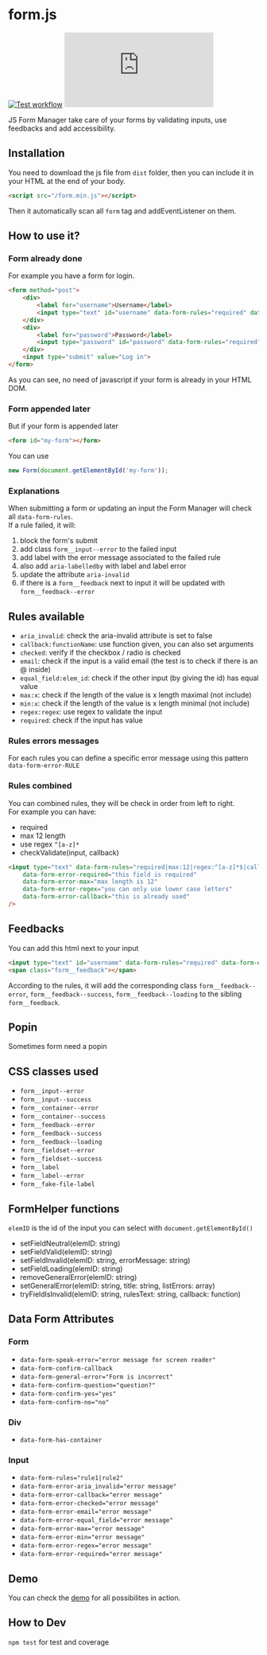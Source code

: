 # form.js

[![Test workflow](https://img.shields.io/github/workflow/status/rancoud/form.js/tests?label=tests&logo=github)](https://github.com/rancoud/form.js/actions?workflow=tests)
[![Codecov](https://img.shields.io/codecov/c/github/rancoud/form.js?logo=codecov)](https://codecov.io/gh/rancoud/form.js)

JS Form Manager take care of your forms by validating inputs, use feedbacks and add accessibility.  

## Installation
You need to download the js file from `dist` folder, then you can include it in your HTML at the end of your body.
```html
<script src="/form.min.js"></script>
```
Then it automatically scan all `form` tag and addEventListener on them.

## How to use it?
### Form already done
For example you have a form for login.
```html
<form method="post">
    <div>
        <label for="username">Username</label>
        <input type="text" id="username" data-form-rules="required" data-form-error-required="username is required"/>
    </div>
    <div>
        <label for="password">Password</label>
        <input type="password" id="password" data-form-rules="required" data-form-error-required="password is required"/>
    </div>
    <input type="submit" value="Log in">
</form>
```
As you can see, no need of javascript if your form is already in your HTML DOM.

### Form appended later
But if your form is appended later
```html
<form id="my-form"></form>
```
You can use
```js
new Form(document.getElementById('my-form'));
```

### Explanations
When submitting a form or updating an input the Form Manager will check all `data-form-rules`.  
If a rule failed, it will:
1. block the form's submit
2. add class `form__input--error` to the failed input
3. add label with the error message associated to the failed rule
4. also add `aria-labelledby` with label and label error
5. update the attribute `aria-invalid`
6. if there is a `form__feedback` next to input it will be updated with `form__feedback--error`

## Rules available
* `aria_invalid`: check the aria-invalid attribute is set to false
* `callback:functionName`: use function given, you can also set arguments
* `checked`: verify if the checkbox / radio is checked
* `email`: check if the input is a valid email (the test is to check if there is an @ inside)
* `equal_field:elem_id`: check if the other input (by giving the id) has equal value
* `max:x`: check if the length of the value is x length maximal (not include)
* `min:x`: check if the length of the value is x length minimal (not include)
* `regex:regex`: use regex to validate the input
* `required`: check if the input has value

### Rules errors messages
For each rules you can define a specific error message using this pattern `data-form-error-RULE`

### Rules combined
You can combined rules, they will be check in order from left to right.  
For example you can have:
* required
* max 12 length
* use regex `^[a-z]*`
* checkValidate(input, callback)

```html
<input type="text" data-form-rules="required|max:12|regex:^[a-z]*$|callback:checkValidate"
    data-form-error-required="this field is required"
    data-form-error-max="max length is 12"
    data-form-error-regex="you can only use lower case letters"
    data-form-error-callback="this is already used"
/>
```

## Feedbacks
You can add this html next to your input
```html
<input type="text" id="username" data-form-rules="required" data-form-error-required="username is required"/>
<span class="form__feedback"></span>
```
According to the rules, it will add the corresponding class `form__feedback--error`, `form__feedback--success`, `form__feedback--loading` to the sibling `form__feedback`.

## Popin
Sometimes form need a popin

## CSS classes used
* `form__input--error`
* `form__input--success`
* `form__container--error`
* `form__container--success`
* `form__feedback--error`
* `form__feedback--success`
* `form__feedback--loading`
* `form__fieldset--error`
* `form__fieldset--success`
* `form__label`
* `form__label--error`
* `form__fake-file-label`

## FormHelper functions
`elemID` is the id of the input you can select with `document.getElementById()`
* setFieldNeutral(elemID: string)
* setFieldValid(elemID: string)
* setFieldInvalid(elemID: string, errorMessage: string)
* setFieldLoading(elemID: string)
* removeGeneralError(elemID: string)
* setGeneralError(elemID: string, title: string, listErrors: array)
* tryFieldIsInvalid(elemID: string, rulesText: string, callback: function)

## Data Form Attributes
### Form
* `data-form-speak-error="error message for screen reader"`
* `data-form-confirm-callback`
* `data-form-general-error="Form is incorrect"`
* `data-form-confirm-question="question?"`
* `data-form-confirm-yes="yes"`
* `data-form-confirm-no="no"`
### Div
* `data-form-has-container`
### Input
* `data-form-rules="rule1|rule2"`
* `data-form-error-aria_invalid="error message"`
* `data-form-error-callback="error message"`
* `data-form-error-checked="error message"`
* `data-form-error-email="error message"`
* `data-form-error-equal_field="error message"`
* `data-form-error-max="error message"`
* `data-form-error-min="error message"`
* `data-form-error-regex="error message"`
* `data-form-error-required="error message"`

## Demo
You can check the [demo](./demo/index.html) for all possibilites in action.

## How to Dev
`npm test` for test and coverage